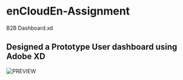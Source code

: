 # enCloudEn-Assignment
B2B Dashboard.xd
## Designed a Prototype User dashboard using Adobe XD
![PREVIEW](https://user-images.githubusercontent.com/44547960/108789723-e315b580-75a0-11eb-8594-d84e3c87a59b.jpg)
